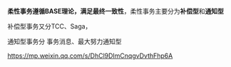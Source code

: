 **柔性事务遵循BASE理论，满足最终一致性**，柔性事务主要分为**补偿型**和**通知型**

补偿型事务又分TCC、Saga，

通知型事务分 事务消息、最大努力通知型





https://mp.weixin.qq.com/s/DhCl9DImCnqgvDvthFhp6A